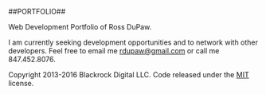 ##PORTFOLIO##

Web Development Portfolio of Ross DuPaw.

I am currently seeking development opportunities and to network with other developers. Feel free to email me rdupaw@gmail.com or call me 847.452.8076.

Copyright 2013-2016 Blackrock Digital LLC. Code released under the [MIT](https://github.com/BlackrockDigital/startbootstrap-creative/blob/gh-pages/LICENSE) license.
